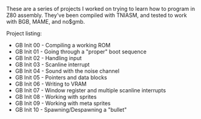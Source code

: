 These are a series of projects I worked on trying to learn how to program in Z80 assembly. They've been compiled with TNIASM, and tested to work with BGB, MAME, and no$gmb.

Project listing:
 - GB Init 00 - Compiling a working ROM
 - GB Init 01 - Going through a "proper" boot sequence
 - GB Init 02 - Handling input
 - GB Init 03 - Scanline interrupt
 - GB Init 04 - Sound with the noise channel
 - GB Init 05 - Pointers and data blocks
 - GB Init 06 - Writing to VRAM
 - GB Init 07 - Window register and multiple scanline interrupts
 - GB Init 08 - Working with sprites
 - GB Init 09 - Working with meta sprites
 - GB Init 10 - Spawning/Despawning a "bullet"